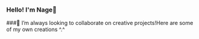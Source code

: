 ### Hello! I'm Nage👋
###👯 I’m always looking to collaborate on creative projects!Here are some of my own creations ^.^



